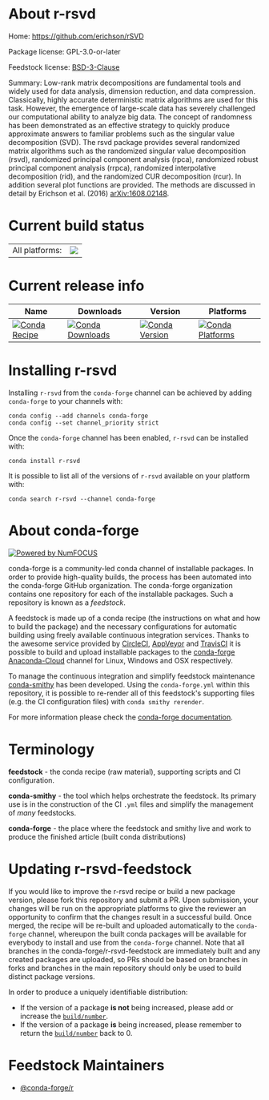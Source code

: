 About r-rsvd
============

Home: https://github.com/erichson/rSVD

Package license: GPL-3.0-or-later

Feedstock license: [BSD-3-Clause](https://github.com/conda-forge/r-rsvd-feedstock/blob/master/LICENSE.txt)

Summary: Low-rank matrix decompositions are fundamental tools and widely used for data analysis, dimension reduction, and data compression. Classically, highly accurate  deterministic matrix algorithms are used for this task. However, the emergence of  large-scale data has severely challenged our computational ability to analyze big data.  The concept of randomness has been demonstrated as an effective strategy to quickly produce approximate answers to familiar problems such as the singular value decomposition (SVD).  The rsvd package provides several randomized matrix algorithms such as the randomized  singular value decomposition (rsvd), randomized principal component analysis (rpca),  randomized robust principal component analysis (rrpca), randomized interpolative  decomposition (rid), and the randomized CUR decomposition (rcur). In addition several plot  functions are provided. The methods are discussed in detail by Erichson et al. (2016) <arXiv:1608.02148>. 

Current build status
====================


<table><tr><td>All platforms:</td>
    <td>
      <a href="https://dev.azure.com/conda-forge/feedstock-builds/_build/latest?definitionId=5774&branchName=master">
        <img src="https://dev.azure.com/conda-forge/feedstock-builds/_apis/build/status/r-rsvd-feedstock?branchName=master">
      </a>
    </td>
  </tr>
</table>

Current release info
====================

| Name | Downloads | Version | Platforms |
| --- | --- | --- | --- |
| [![Conda Recipe](https://img.shields.io/badge/recipe-r--rsvd-green.svg)](https://anaconda.org/conda-forge/r-rsvd) | [![Conda Downloads](https://img.shields.io/conda/dn/conda-forge/r-rsvd.svg)](https://anaconda.org/conda-forge/r-rsvd) | [![Conda Version](https://img.shields.io/conda/vn/conda-forge/r-rsvd.svg)](https://anaconda.org/conda-forge/r-rsvd) | [![Conda Platforms](https://img.shields.io/conda/pn/conda-forge/r-rsvd.svg)](https://anaconda.org/conda-forge/r-rsvd) |

Installing r-rsvd
=================

Installing `r-rsvd` from the `conda-forge` channel can be achieved by adding `conda-forge` to your channels with:

```
conda config --add channels conda-forge
conda config --set channel_priority strict
```

Once the `conda-forge` channel has been enabled, `r-rsvd` can be installed with:

```
conda install r-rsvd
```

It is possible to list all of the versions of `r-rsvd` available on your platform with:

```
conda search r-rsvd --channel conda-forge
```


About conda-forge
=================

[![Powered by NumFOCUS](https://img.shields.io/badge/powered%20by-NumFOCUS-orange.svg?style=flat&colorA=E1523D&colorB=007D8A)](http://numfocus.org)

conda-forge is a community-led conda channel of installable packages.
In order to provide high-quality builds, the process has been automated into the
conda-forge GitHub organization. The conda-forge organization contains one repository
for each of the installable packages. Such a repository is known as a *feedstock*.

A feedstock is made up of a conda recipe (the instructions on what and how to build
the package) and the necessary configurations for automatic building using freely
available continuous integration services. Thanks to the awesome service provided by
[CircleCI](https://circleci.com/), [AppVeyor](https://www.appveyor.com/)
and [TravisCI](https://travis-ci.com/) it is possible to build and upload installable
packages to the [conda-forge](https://anaconda.org/conda-forge)
[Anaconda-Cloud](https://anaconda.org/) channel for Linux, Windows and OSX respectively.

To manage the continuous integration and simplify feedstock maintenance
[conda-smithy](https://github.com/conda-forge/conda-smithy) has been developed.
Using the ``conda-forge.yml`` within this repository, it is possible to re-render all of
this feedstock's supporting files (e.g. the CI configuration files) with ``conda smithy rerender``.

For more information please check the [conda-forge documentation](https://conda-forge.org/docs/).

Terminology
===========

**feedstock** - the conda recipe (raw material), supporting scripts and CI configuration.

**conda-smithy** - the tool which helps orchestrate the feedstock.
                   Its primary use is in the construction of the CI ``.yml`` files
                   and simplify the management of *many* feedstocks.

**conda-forge** - the place where the feedstock and smithy live and work to
                  produce the finished article (built conda distributions)


Updating r-rsvd-feedstock
=========================

If you would like to improve the r-rsvd recipe or build a new
package version, please fork this repository and submit a PR. Upon submission,
your changes will be run on the appropriate platforms to give the reviewer an
opportunity to confirm that the changes result in a successful build. Once
merged, the recipe will be re-built and uploaded automatically to the
`conda-forge` channel, whereupon the built conda packages will be available for
everybody to install and use from the `conda-forge` channel.
Note that all branches in the conda-forge/r-rsvd-feedstock are
immediately built and any created packages are uploaded, so PRs should be based
on branches in forks and branches in the main repository should only be used to
build distinct package versions.

In order to produce a uniquely identifiable distribution:
 * If the version of a package **is not** being increased, please add or increase
   the [``build/number``](https://docs.conda.io/projects/conda-build/en/latest/resources/define-metadata.html#build-number-and-string).
 * If the version of a package **is** being increased, please remember to return
   the [``build/number``](https://docs.conda.io/projects/conda-build/en/latest/resources/define-metadata.html#build-number-and-string)
   back to 0.

Feedstock Maintainers
=====================

* [@conda-forge/r](https://github.com/conda-forge/r/)

